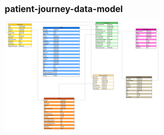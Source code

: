 # patient-journey-data-model


![Patient Journey Model](database/ERD/Patient%20Journey%20Model.jpeg)
